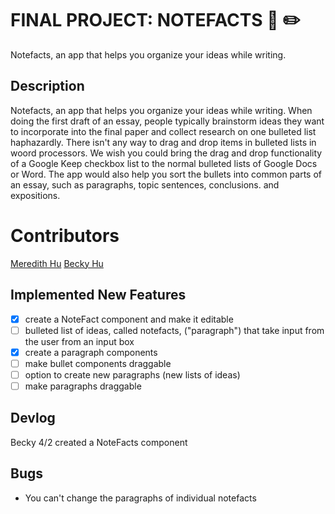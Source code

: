 # FINAL PROJECT: NOTEFACTS :notebook: :pencil2:
Notefacts, an app that helps you organize your ideas while writing.

## Description
Notefacts, an app that helps you organize your ideas while writing. When doing the first draft of an essay, people typically brainstorm ideas they want to incorporate into the final paper and collect research on one bulleted list haphazardly. There isn't any way to drag and drop items in bulleted lists in woord processors. We wish you could bring the drag and drop functionality of a Google Keep checkbox list to the normal bulleted lists of Google Docs or Word. The app would also help you sort the bullets into common parts of an essay, such as paragraphs, topic sentences, conclusions. and expositions.

# Contributors
[Meredith Hu](https://github.com/meredithmhu) [Becky Hu](https://github.com/Becky-Hu-2001)

## Implemented New Features
 - [x] create a NoteFact component and make it editable
 - [ ] bulleted list of ideas, called notefacts, ("paragraph") that take input from the user from an input box
 - [x] create a paragraph components
 - [ ] make bullet components draggable
 - [ ] option to create new paragraphs (new lists of ideas)
 - [ ] make paragraphs draggable

## Devlog
Becky 4/2 created a NoteFacts component

## Bugs
 * You can't change the paragraphs of individual notefacts
